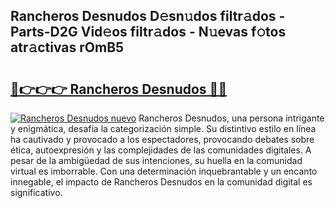 ## Rancheros Desnudos D𝚎sn𝚞dos filtr𝚊dos - Parts-D2G Vid𝚎os filtr𝚊dos - N𝚞evas f𝚘tos atr𝚊ctivas rOmB5

# <h2><a href="http://mb9ufos.tromn.icu/?c=Rancheros+Desnudos">🔗👉👉👉 Rancheros Desnudos 🔗🔗</a></h2>

[![Rancheros Desnudos nuevo](https://i.imgur.com/pEAQMta.gif)](http://mb9ufos.tromn.icu/?c=Rancheros+Desnudos)
Rancheros Desnudos, una persona intrigante y enigmática, desafía la categorización simple. Su distintivo estilo en línea ha cautivado y provocado a los espectadores, provocando debates sobre ética, autoexpresión y las complejidades de las comunidades digitales. A pesar de la ambigüedad de sus intenciones, su huella en la comunidad virtual es imborrable. Con una determinación inquebrantable y un encanto innegable, el impacto de Rancheros Desnudos en la comunidad digital es significativo.
